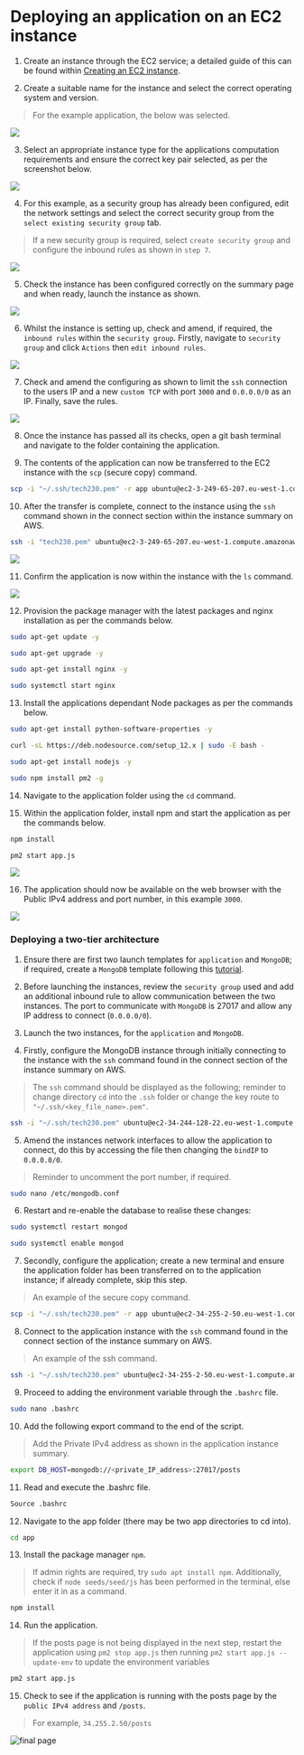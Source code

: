 # Deploying an application on an EC2 instance

1. Create an instance through the EC2 service; a detailed guide of this can be found within [Creating an EC2 instance](https://github.com/PutuJem/tech230_AWS/blob/main/creating_an_ec2_instance.md).

2. Create a suitable name for the instance and select the correct operating system and version.

>For the example application, the below was selected.

![](app_name.png)

3. Select an appropriate instance type for the applications computation requirements and ensure the correct key pair selected, as per the screenshot below.

![](app_instancetype.png)

4. For this example, as a security group has already been configured, edit the network settings and select the correct security group from the `select existing security group` tab.

>If a new security group is required, select `create security group` and configure the inbound rules as shown in `step 7`.

![](app_sg.png)

5. Check the instance has been configured correctly on the summary page and when ready, launch the instance as shown.

![](app_launch.png)

6. Whilst the instance is setting up, check and amend, if required, the `inbound rules` within the `security group`. Firstly, navigate to `security group` and click `Actions` then `edit inbound rules`.

![](app_sg2.png)

7. Check and amend the configuring as shown to limit the `ssh` connection to the users IP and a new `custom TCP` with port `3000` and `0.0.0.0/0` as an IP. Finally, save the rules.

![](app_sg3.png)

8. Once the instance has passed all its checks, open a git bash terminal and navigate to the folder containing the application.

9. The contents of the application can now be transferred to the EC2 instance with the `scp` (secure copy) command.

```bash
scp -i "~/.ssh/tech230.pem" -r app ubuntu@ec2-3-249-65-207.eu-west-1.compute.amazonaws.com:/home/ubuntu
```

10. After the transfer is complete, connect to the instance using the `ssh` command shown in the connect section within the instance summary on AWS. 

```bash
ssh -i "tech230.pem" ubuntu@ec2-3-249-65-207.eu-west-1.compute.amazonaws.com
```

![](app_ssh.png)

11. Confirm the application is now within the instance with the `ls` command.

![](app_ls.png)

12. Provision the package manager with the latest packages and nginx installation as per the commands below.

```bash
sudo apt-get update -y
```

```bash
sudo apt-get upgrade -y
```

```bash
sudo apt-get install nginx -y
```

```bash
sudo systemctl start nginx
```

13. Install the applications dependant Node packages as per the commands below.

```bash
sudo apt-get install python-software-properties -y
```

```bash
curl -sL https://deb.nodesource.com/setup_12.x | sudo -E bash -
```

```bash
sudo apt-get install nodejs -y
```

```bash
sudo npm install pm2 -g
```
14. Navigate to the application folder using the `cd` command.

15. Within the application folder, install npm and start the application as per the commands below.

```bash
npm install
```

```bash
pm2 start app.js
```

![](app_start.png)

16. The application should now be available on the web browser with the Public IPv4 address and port number, in this example `3000`. 

![](app_final.PNG)

### **Deploying a two-tier architecture**

1. Ensure there are first two launch templates for `application` and `MongoDB`; if required, create a `MongoDB` template following this [tutorial](https://github.com/PutuJem/tech230_AWS/blob/main/ec2_mongodb_ami.md).

2. Before launching the instances, review the `security group` used and add an additional inbound rule to allow communication between the two instances. The port to communicate with `MongoDB` is 27017 and allow any IP address to connect (`0.0.0.0/0`).

3. Launch the two instances, for the `application` and `MongoDB`.

4. Firstly, configure the MongoDB instance through initially connecting to the instance with the `ssh` command found in the connect section of the instance summary on AWS.

>The `ssh` command should be displayed as the following; reminder to change directory `cd` into the `.ssh` folder or change the key route to `"~/.ssh/<key_file_name>.pem"`.

```bash
ssh -i "~/.ssh/tech230.pem" ubuntu@ec2-34-244-128-22.eu-west-1.compute.amazonaws.com
```

5. Amend the instances network interfaces to allow the application to connect, do this by accessing the file then changing the `bindIP` to `0.0.0.0/0`.

>Reminder to uncomment the port number, if required.

```bash
sudo nano /etc/mongodb.conf
```

6. Restart and re-enable the database to realise these changes:

```bash
sudo systemctl restart mongod
```

```bash
sudo systemctl enable mongod
```

7. Secondly, configure the application; create a new terminal and ensure the application folder has been transferred on to the application instance; if already complete, skip this step.

>An example of the secure copy command.

```bash
scp -i "~/.ssh/tech230.pem" -r app ubuntu@ec2-34-255-2-50.eu-west-1.compute.amazonaws.com:/home/ubuntu
```

8. Connect to the application instance with the `ssh` command found in the connect section of the instance summary on AWS.

>An example of the ssh command.

```bash
ssh -i "~/.ssh/tech230.pem" ubuntu@ec2-34-255-2-50.eu-west-1.compute.amazonaws.com
```

9. Proceed to adding the environment variable through the `.bashrc` file.

```bash
sudo nano .bashrc
```

10. Add the following export command to the end of the script.

>Add the Private IPv4 address as shown in the application instance summary.

```bash
export DB_HOST=mongodb://<private_IP_address>:27017/posts
```

11. Read and execute the .bashrc file.

```bash
Source .bashrc
```

12. Navigate to the app folder (there may be two app directories to cd into).

```bash
cd app
```

13. Install the package manager `npm`.

>If admin rights are required, try `sudo apt install npm`. Additionally, check if `node seeds/seed/js` has been performed in the terminal, else enter it in as a command.

```bash
npm install
```

14. Run the application.

>If the posts page is not being displayed in the next step, restart the application using `pm2 stop app.js` then running `pm2 start app.js --update-env` to update the environment variables

```bash
pm2 start app.js
```

15. Check to see if the application is running with the posts page by the `public IPv4 address` and `/posts`.

>For example, `34.255.2.50/posts`

![final page](tier_final.PNG)